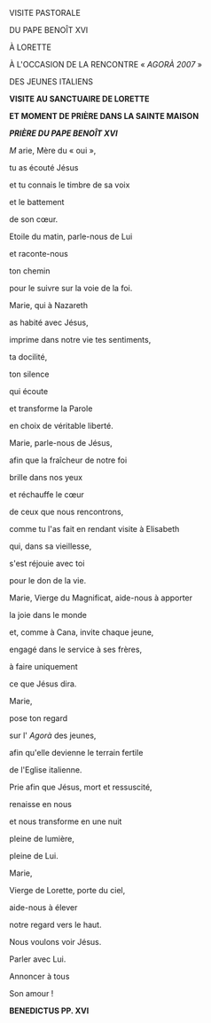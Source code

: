 VISITE PASTORALE

DU PAPE BENOÎT XVI

À LORETTE

À L'OCCASION DE LA RENCONTRE « *AGORÀ 2007* »

DES JEUNES ITALIENS

**VISITE AU SANCTUAIRE DE LORETTE**

**ET MOMENT DE PRIÈRE DANS LA SAINTE MAISON**

***PRIÈRE DU PAPE BENOÎT XVI***

*M* arie, Mère du « oui »,

tu as écouté Jésus

et tu connais le timbre de sa voix

et le battement

de son cœur.

Etoile du matin, parle-nous de Lui

et raconte-nous

ton chemin

pour le suivre sur la voie de la foi.

Marie, qui à Nazareth

as habité avec Jésus,

imprime dans notre vie tes sentiments,

ta docilité,

ton silence

qui écoute

et transforme la Parole

en choix de véritable liberté.

Marie, parle-nous de Jésus,

afin que la fraîcheur de notre foi

brille dans nos yeux

et réchauffe le cœur

de ceux que nous rencontrons,

comme tu l'as fait en rendant visite à Elisabeth

qui, dans sa vieillesse,

s'est réjouie avec toi

pour le don de la vie.

Marie, Vierge du Magnificat,  aide-nous à apporter

la joie dans le monde

et, comme à Cana, invite chaque jeune,

engagé dans le service à ses frères,

à faire uniquement

ce que Jésus dira.

Marie,

pose ton regard

sur l' *Agorà* des jeunes,

afin qu'elle devienne le terrain fertile

de l'Eglise italienne.

Prie afin que Jésus, mort et ressuscité,

renaisse en nous

et nous transforme en une nuit

pleine de lumière,

pleine de Lui.

Marie,

Vierge de Lorette, porte du ciel,

aide-nous à élever

notre regard vers le haut.

Nous voulons voir Jésus.

Parler avec Lui.

Annoncer à tous

Son amour !

**BENEDICTUS PP. XVI**